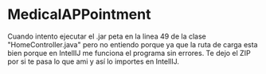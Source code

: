 # MedicalAPPointment
Cuando intento ejecutar el .jar peta en la linea 49 de la clase "HomeController.java" pero no entiendo porque ya que la ruta de carga esta bien porque en IntellIJ me funciona el programa sin errores.
Te dejo el ZIP por si te pasa lo que ami y así lo importes en IntellIJ.
